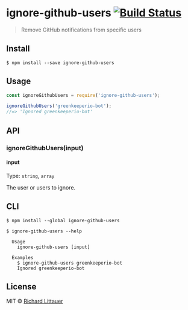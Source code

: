 # ignore-github-users [![Build Status](https://travis-ci.org/RichardLitt/ignore-github-users.svg?branch=master)](https://travis-ci.org/RichardLitt/ignore-github-users)

> Remove GitHub notifications from specific users


## Install

```
$ npm install --save ignore-github-users
```


## Usage

```js
const ignoreGithubUsers = require('ignore-github-users');

ignoreGithubUsers('greenkeeperio-bot');
//=> 'Ignored greenkeeperio-bot'
```


## API

### ignoreGithubUsers(input)

#### input

Type: `string`, `array`

The user or users to ignore.

## CLI

```
$ npm install --global ignore-github-users
```

```
$ ignore-github-users --help

  Usage
    ignore-github-users [input]

  Examples
    $ ignore-github-users greenkeeperio-bot
    Ignored greenkeeperio-bot
```


## License

MIT © [Richard Littauer](http://burntfen.com)
